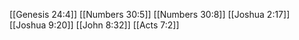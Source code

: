 [[Genesis 24:4]]
[[Numbers 30:5]]
[[Numbers 30:8]]
[[Joshua 2:17]]
[[Joshua 9:20]]
[[John 8:32]]
[[Acts 7:2]]
